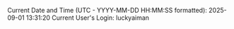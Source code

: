 Current Date and Time (UTC - YYYY-MM-DD HH:MM:SS formatted): 2025-09-01 13:31:20
Current User's Login: luckyaiman
